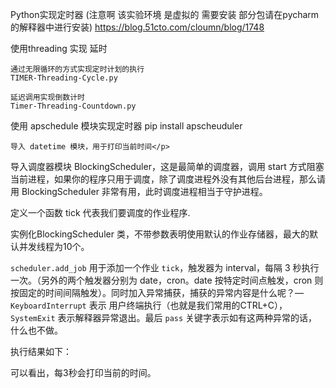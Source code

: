 Python实现定时器
(注意啊 该实验环境 是虚拟的 需要安装 部分包请在pycharm的解释器中进行安装)
https://blog.51cto.com/cloumn/blog/1748

使用threading 实现 延时
   
   
    通过无限循环的方式实现定时计划的执行
    TIMER-Threading-Cycle.py
   
    延迟调用实现倒数计时 
    Timer-Threading-Countdown.py
    
 使用 apschedule 模块实现定时器
    pip install apscheuduler
    
    导入 datetime 模块，用于打印当前时间</p>
<p>导入调度器模块 BlockingScheduler，这是最简单的调度器，调用 start 方式阻塞当前进程，如果你的程序只用于调度，除了调度进程外没有其他后台进程，那么请用 BlockingScheduler 非常有用，此时调度进程相当于守护进程。</p>
<p>定义一个函数 tick 代表我们要调度的作业程序.</p>
<p>实例化BlockingScheduler 类，不带参数表明使用默认的作业存储器，最大的默认并发线程为10个。</p>
<p><code>scheduler.add_job</code>  用于添加一个作业 <code>tick</code>，触发器为 interval，每隔 3 秒执行一次。（另外的两个触发器分别为 date，cron。date 按特定时间点触发，cron 则按固定的时间间隔触发）。同时加入异常捕获，捕获的异常内容是什么呢？— <code>KeyboardInterrupt</code> 表示 用户终端执行（也就是我们常用的CTRL+C），<code>SystemExit</code> 表示解释器异常退出。最后 <code>pass</code> 关键字表示如有这两种异常的话，什么也不做。</p>
<p>执行结果如下：<br/><img src="https://s4.51cto.com/images/blog/202004/27/69cbd8294fc04d03ed2fb8af97e28519.png" alt="" /></p>
可以看出，每3秒会打印当前的时间。
